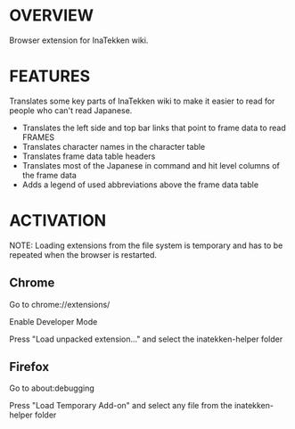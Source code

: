 OVERVIEW
========

Browser extension for InaTekken wiki. 

FEATURES
========

Translates some key parts of InaTekken wiki to make it easier to read for people who can't read Japanese.

* Translates the left side and top bar links that point to frame data to read FRAMES
* Translates character names in the character table
* Translates frame data table headers
* Translates most of the Japanese in command and hit level columns of the frame data
* Adds a legend of used abbreviations above the frame data table

ACTIVATION
==========

NOTE: Loading extensions from the file system is temporary and has to be repeated when the browser 
is restarted.

Chrome
------

Go to 
chrome://extensions/

Enable Developer Mode

Press "Load unpacked extension..." and select the inatekken-helper folder

Firefox
-------

Go to
about:debugging

Press "Load Temporary Add-on" and select any file from the inatekken-helper folder



